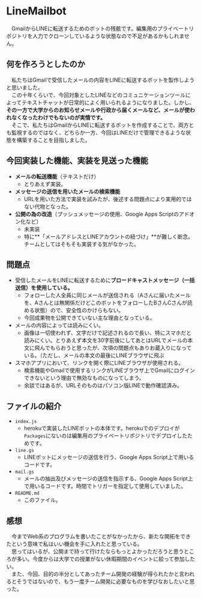 # LineMailbot
　GmailからLINEに転送するためのボットの残骸です。編集用のプライベートリポジトリを人力でクローンしているような状態なので不足があるかもしれません。</br>

## 何を作ろうとしたのか
　私たちはGmailで受信したメールの内容をLINEに転送するボットを製作しようと思いました。</br>
　この十年くらいで、今回対象としたLINEなどのコミュニケーションツールによってテキストチャットが日常的によく用いられるようになりました。しかし、**その一方で大学からのお知らせメールや行政から届くメールなど、メールが使われなくなったわけでもないのが実情です。**</br>
　そこで、私たちはGmailからLINEに転送するボットを作成することで、両方とも監視するのではなく、どちらか一方、今回はLINEだけで管理できるような状態を構築することを目指しました。

## 今回実装した機能、実装を見送った機能
* **メールの転送機能**（テキストだけ）
  * とりあえず実装。
* **メッセージの送信を用いたメールの検索機能**
  * URLを用いた方法で実装を試みたが、後述する問題点により実用的ではない代物となった。
* **公開の為の改造**（プッシュメッセージの使用、Google Apps Scriptのアドオン化など）
  * 未実装
  * 特に**「メールアドレスとLINEアカウントの紐づけ」**が難しく断念。チームとしてはそもそも実装する気がなかった。

## 問題点
* 受信したメールをLINEに転送するために**ブロードキャストメッセージ（一括送信）を使用している。**
  * フォローした人全員に同じメールが送信される（Aさんに届いたメールを、Aさんとは無関係だけどこのボットをフォローしたBさんCさんが読める状態）ので、安全性のかけらもない。
  * 今回成果物を公開できていない主な理由となっている。
* メールの内容によっては読みにくい。
  * 画像は一切使われず、文字だけで記述されるので長い、特にスマホだと読みにくい。とりあえず本文を30字前後にしてあとはURLでメールの本文に飛んでもらおうと思ったが、次項の問題点もありお蔵入りになっている。（ただし、メールの本文の最後にLINEブラウザに飛ぶ
* スマホアプリにおいて、リンクを開く際にLINEブラウザが使用される。
  * 検索機能やGmailで使用するリンクがLINEブラウザ上でGmailにログインできないという理由で無効なものになってしまう。
  * 余談ではあるが、URLそのものはパソコン版LINEで動作確認済み。

## ファイルの紹介
* `index.js`
  * herokuで実装したLINEボットの本体です。herokuでのデプロイが`Packages`にないのは編集用のプライベートリポジトリでデプロイしたためです。
* `line.gs`
  * LINEボットにメッセージの送信を行う、Google Apps Script上で用いるコードです。
* `mail.gs`
  * メールの抽出及びメッセージの送信を指示する、Google Apps Script上で用いるコードです。時間でトリガーを指定して使用していました。
* `README.md`
  * このファイル。
  
## 感想
　今までWeb系のプログラムを書いたことがなかったから、新たな開拓をできたという意味で私はいい機会を手に入れたと思っている。</br>
　思ってはいるが、公開まで持って行けたならもっとよかっただろうと思うところが多い。今度からは大学での授業がない休暇期間のイベントに絞って参加したい。</br>
　また、今回、目的の半分としてあったチーム開発の経験が得られたかと言われるとそうではないので、もう一度チーム開発に必要なものを学びなおしたいと思った。
